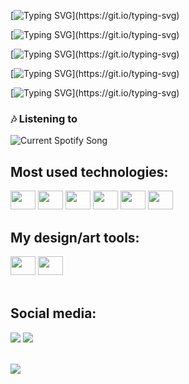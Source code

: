 


<div>
    
[![Typing SVG](https://readme-typing-svg.demolab.com/?duration=1500&size=30&font=VT323&repeat=false&color=ff9d9d&lines=---------------------;)](https://git.io/typing-svg)

</div>
<div>

[![Typing SVG](https://readme-typing-svg.demolab.com/?duration=1500&size=30&font=VT323&repeat=false&color=ff9d9d&lines=Welcome+to+my+profile!;)](https://git.io/typing-svg)

</div>
<div>
    
[![Typing SVG](https://readme-typing-svg.demolab.com/?duration=1500&size=30&font=VT323&repeat=false&color=ff9d9d&lines=---------------------;)](https://git.io/typing-svg)

</div>


    
[![Typing SVG](https://readme-typing-svg.demolab.com/?duration=5000&font=VT323&repeat=false&color=ffb7b7&lines=•+Front-end+developer+🌸;)](https://git.io/typing-svg)


[![Typing SVG](https://readme-typing-svg.demolab.com/?duration=6000&font=VT323&repeat=false&color=FFC0CB&lines=•+Artist+/+Designer+🌸;)](https://git.io/typing-svg)










<h3 align="">🎶 Listening to</h3>
<img src="https://spotify-readme-a5cp7p7tn-l00utop.vercel.app/api?theme=dark&scan=true" alt="Current Spotify Song">





<div style="display: inline_block">
  <h2 >Most used technologies: </h2>
  <div>
  <img height="30" width="40" src="https://cdn.jsdelivr.net/gh/devicons/devicon/icons/html5/html5-original.svg"/>
  <img height="30" width="40" src="https://cdn.jsdelivr.net/gh/devicons/devicon/icons/css3/css3-original.svg"/>
  <img height="30" width="40" src="https://cdn.jsdelivr.net/gh/devicons/devicon/icons/react/react-original.svg"/>
  <img height="30" width="40" src="https://cdn.jsdelivr.net/gh/devicons/devicon/icons/javascript/javascript-original.svg"/>
  <img height="30" width="40" src="https://cdn.jsdelivr.net/gh/devicons/devicon/icons/mysql/mysql-original.svg"/>
  <img height="30" width="40" src="https://cdn.jsdelivr.net/gh/devicons/devicon/icons/python/python-original.svg"/>
  </div>
</div>
<div style="display: inline_block">
  <h2 >My design/art tools: </h2>
  <div >
  <img height="30" width="40" src="https://cdn.jsdelivr.net/gh/devicons/devicon/icons/illustrator/illustrator-plain.svg"/>
  <img height="30" width="40" src="https://cdn.jsdelivr.net/gh/devicons/devicon/icons/photoshop/photoshop-plain.svg"/>
  </div>
</div>
<br/>
<div >
<h2>Social media: </h2>
    <a href="https://www.instagram.com/lotusonly_/"><img src="https://img.shields.io/badge/Instagram-E4405F?style=for-the-badge&logo=instagram&logoColor=white" ></a>
    <a href="https://open.spotify.com/user/lm4o2na5afi0u5vww6wwnyadr"><img src="https://img.shields.io/badge/Spotify-1ED760?&style=for-the-badge&logo=spotify&logoColor=white" ></a>
</div>

<br/>



<div >
    
![](https://komarev.com/ghpvc/?username=L00utop&style=flat-plastic&color=ff69b4)

</div>

